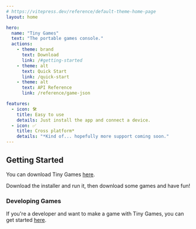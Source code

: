 ```yaml
---
# https://vitepress.dev/reference/default-theme-home-page
layout: home

hero:
  name: "Tiny Games"
  text: "The portable games console."
  actions:
    - theme: brand
      text: Download
      link: /#getting-started
    - theme: alt
      text: Quick Start
      link: /quick-start
    - theme: alt
      text: API Reference
      link: /reference/game-json

features:
  - icon: 🛠️
    title: Easy to use
    details: Just install the app and connect a device.
  - icon: ✅
    title: Cross platform*
    details: "*Kind of... hopefully more support coming soon."
---
```


## Getting Started

You can download Tiny Games [here](https://github.com/C0mplexity0/tiny-games/releases/latest/download/Tiny-Games-Setup.exe).

Download the installer and run it, then download some games and have fun!

### Developing Games

If you're a developer and want to make a game with Tiny Games, you can get started [here](/quick-start).
